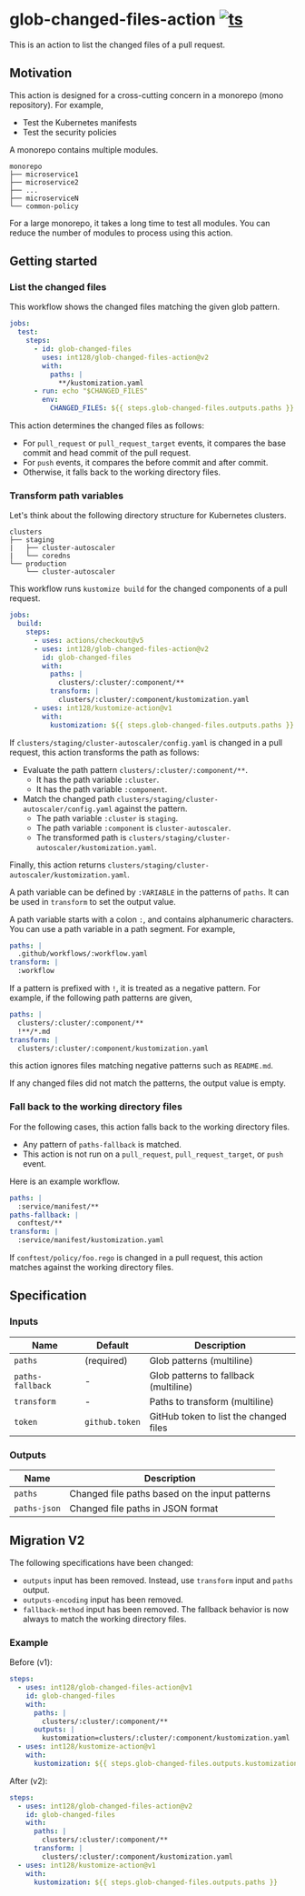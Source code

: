 # glob-changed-files-action [![ts](https://github.com/int128/glob-changed-files-action/actions/workflows/ts.yaml/badge.svg)](https://github.com/int128/glob-changed-files-action/actions/workflows/ts.yaml)

This is an action to list the changed files of a pull request.

## Motivation

This action is designed for a cross-cutting concern in a monorepo (mono repository).
For example,

- Test the Kubernetes manifests
- Test the security policies

A monorepo contains multiple modules.

```
monorepo
├── microservice1
├── microservice2
├── ...
├── microserviceN
└── common-policy
```

For a large monorepo, it takes a long time to test all modules.
You can reduce the number of modules to process using this action.

## Getting started

### List the changed files

This workflow shows the changed files matching the given glob pattern.

```yaml
jobs:
  test:
    steps:
      - id: glob-changed-files
        uses: int128/glob-changed-files-action@v2
        with:
          paths: |
            **/kustomization.yaml
      - run: echo "$CHANGED_FILES"
        env:
          CHANGED_FILES: ${{ steps.glob-changed-files.outputs.paths }}
```

This action determines the changed files as follows:

- For `pull_request` or `pull_request_target` events, it compares the base commit and head commit of the pull request.
- For `push` events, it compares the before commit and after commit.
- Otherwise, it falls back to the working directory files.

### Transform path variables

Let's think about the following directory structure for Kubernetes clusters.

```
clusters
├── staging
|   ├── cluster-autoscaler
|   └── coredns
└── production
    └── cluster-autoscaler
```

This workflow runs `kustomize build` for the changed components of a pull request.

```yaml
jobs:
  build:
    steps:
      - uses: actions/checkout@v5
      - uses: int128/glob-changed-files-action@v2
        id: glob-changed-files
        with:
          paths: |
            clusters/:cluster/:component/**
          transform: |
            clusters/:cluster/:component/kustomization.yaml
      - uses: int128/kustomize-action@v1
        with:
          kustomization: ${{ steps.glob-changed-files.outputs.paths }}
```

If `clusters/staging/cluster-autoscaler/config.yaml` is changed in a pull request, this action transforms the path as follows:

- Evaluate the path pattern `clusters/:cluster/:component/**`.
  - It has the path variable `:cluster`.
  - It has the path variable `:component`.
- Match the changed path `clusters/staging/cluster-autoscaler/config.yaml` against the pattern.
  - The path variable `:cluster` is `staging`.
  - The path variable `:component` is `cluster-autoscaler`.
  - The transformed path is `clusters/staging/cluster-autoscaler/kustomization.yaml`.

Finally, this action returns `clusters/staging/cluster-autoscaler/kustomization.yaml`.

A path variable can be defined by `:VARIABLE` in the patterns of `paths`.
It can be used in `transform` to set the output value.

A path variable starts with a colon `:`, and contains alphanumeric characters.
You can use a path variable in a path segment.
For example,

```yaml
paths: |
  .github/workflows/:workflow.yaml
transform: |
  :workflow
```

If a pattern is prefixed with `!`, it is treated as a negative pattern.
For example, if the following path patterns are given,

```yaml
paths: |
  clusters/:cluster/:component/**
  !**/*.md
transform: |
  clusters/:cluster/:component/kustomization.yaml
```

this action ignores files matching negative patterns such as `README.md`.

If any changed files did not match the patterns, the output value is empty.

### Fall back to the working directory files

For the following cases, this action falls back to the working directory files.

- Any pattern of `paths-fallback` is matched.
- This action is not run on a `pull_request`, `pull_request_target`, or `push` event.

Here is an example workflow.

```yaml
paths: |
  :service/manifest/**
paths-fallback: |
  conftest/**
transform: |
  :service/manifest/kustomization.yaml
```

If `conftest/policy/foo.rego` is changed in a pull request, this action matches against the working directory files.

## Specification

### Inputs

| Name             | Default        | Description                            |
| ---------------- | -------------- | -------------------------------------- |
| `paths`          | (required)     | Glob patterns (multiline)              |
| `paths-fallback` | -              | Glob patterns to fallback (multiline)  |
| `transform`      | -              | Paths to transform (multiline)         |
| `token`          | `github.token` | GitHub token to list the changed files |

### Outputs

| Name         | Description                                    |
| ------------ | ---------------------------------------------- |
| `paths`      | Changed file paths based on the input patterns |
| `paths-json` | Changed file paths in JSON format              |

## Migration V2

The following specifications have been changed:

- `outputs` input has been removed. Instead, use `transform` input and `paths` output.
- `outputs-encoding` input has been removed.
- `fallback-method` input has been removed. The fallback behavior is now always to match the working directory files.

### Example

Before (v1):

```yaml
steps:
  - uses: int128/glob-changed-files-action@v1
    id: glob-changed-files
    with:
      paths: |
        clusters/:cluster/:component/**
      outputs: |
        kustomization=clusters/:cluster/:component/kustomization.yaml
  - uses: int128/kustomize-action@v1
    with:
      kustomization: ${{ steps.glob-changed-files.outputs.kustomization }}
```

After (v2):

```yaml
steps:
  - uses: int128/glob-changed-files-action@v2
    id: glob-changed-files
    with:
      paths: |
        clusters/:cluster/:component/**
      transform: |
        clusters/:cluster/:component/kustomization.yaml
  - uses: int128/kustomize-action@v1
    with:
      kustomization: ${{ steps.glob-changed-files.outputs.paths }}
```

